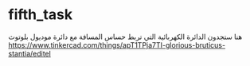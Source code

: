 # fifth_task
هنا ستجدون الدائرة الكهربائية التي تربط حساس المسافة مع دائرة موديول بلوتوث
https://www.tinkercad.com/things/apT1TPja7TI-glorious-bruticus-stantia/editel
